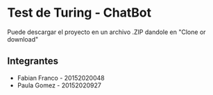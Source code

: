 # Test de Turing - ChatBot

Puede descargar el proyecto en un archivo .ZIP dandole en "Clone or download"

##  Integrantes

- Fabian Franco - 20152020048 
- Paula Gomez - 20152020927


